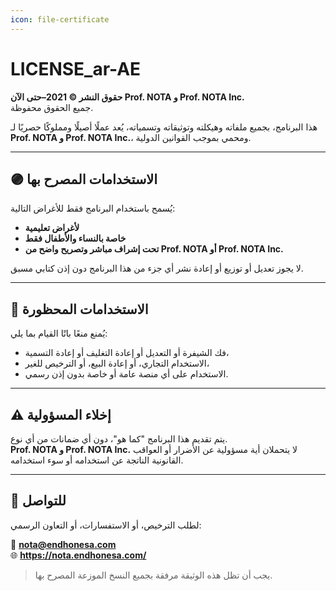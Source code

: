 ```yaml
---
icon: file-certificate
---
```


# LICENSE\_ar-AE

**حقوق النشر © 2021–حتى الآن Prof. NOTA و Prof. NOTA Inc.**\
جميع الحقوق محفوظة.

هذا البرنامج، بجميع ملفاته وهيكلته وتوثيقاته وتسمياته، يُعد عملًا أصيلًا ومملوكًا حصريًا لـ **Prof. NOTA و Prof. NOTA Inc.**، ومحمي بموجب القوانين الدولية.

***

## 🟣 الاستخدامات المصرح بها

يُسمح باستخدام البرنامج فقط للأغراض التالية:

* **لأغراض تعليمية**
* **خاصة بالنساء والأطفال فقط**
* **تحت إشراف مباشر وتصريح واضح من Prof. NOTA أو Prof. NOTA Inc.**

لا يجوز تعديل أو توزيع أو إعادة نشر أي جزء من هذا البرنامج دون إذن كتابي مسبق.

***

## 🚫 الاستخدامات المحظورة

يُمنع منعًا باتًا القيام بما يلي:

* فك الشيفرة أو التعديل أو إعادة التغليف أو إعادة التسمية،
* الاستخدام التجاري، أو إعادة البيع، أو الترخيص للغير،
* الاستخدام على أي منصة عامة أو خاصة بدون إذن رسمي.

***

## ⚠️ إخلاء المسؤولية

يتم تقديم هذا البرنامج "كما هو"، دون أي ضمانات من أي نوع.\
**Prof. NOTA و Prof. NOTA Inc.** لا يتحملان أية مسؤولية عن الأضرار أو العواقب القانونية الناتجة عن استخدامه أو سوء استخدامه.

***

## 📮 للتواصل

لطلب الترخيص، أو الاستفسارات، أو التعاون الرسمي:

📧 **nota@endhonesa.com**\
🌐 **https://nota.endhonesa.com/**

> يجب أن تظل هذه الوثيقة مرفقة بجميع النسخ الموزعة المصرح بها.
